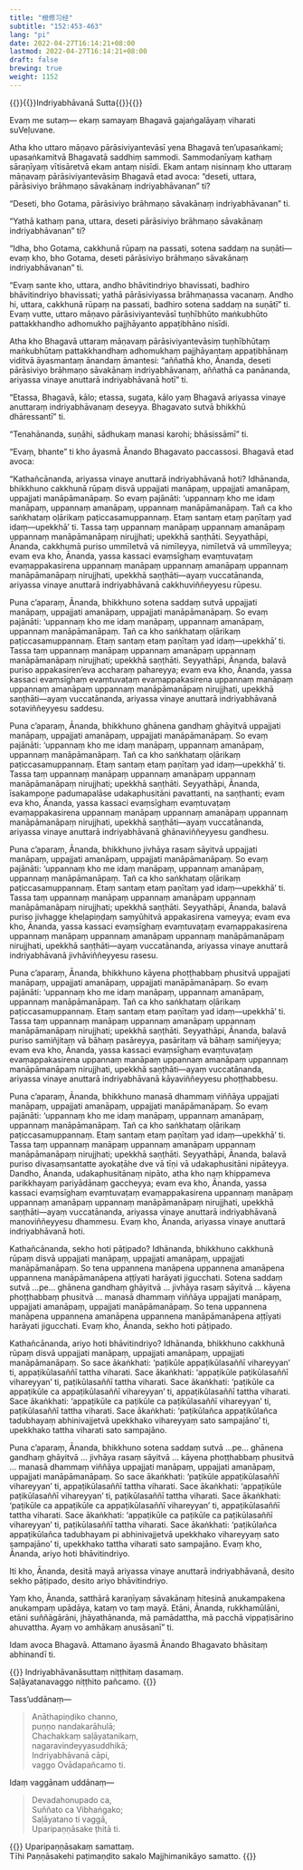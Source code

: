 ```yaml
---
title: "根修习经"
subtitle: "152:453-463"
lang: "pi"
date: 2022-04-27T16:14:21+08:00
lastmod: 2022-04-27T16:14:21+08:00
draft: false
brewing: true
weight: 1152
---
```



{{<subtitle>}}{{<suttalink src="mn152">}}Indriyabhāvanā Sutta{{</suttalink>}}{{</subtitle>}}

Evaṃ me sutaṃ— ekaṃ samayaṃ Bhagavā gajaṅgalāyaṃ viharati suVeḷuvane.

Atha kho uttaro māṇavo pārāsiviyantevāsī yena Bhagavā ten’upasaṅkami; upasaṅkamitvā Bhagavatā saddhiṃ sammodi. Sammodanīyaṃ kathaṃ sāraṇīyaṃ vītisāretvā ekam antaṃ nisīdi. Ekam antaṃ nisinnaṃ kho uttaraṃ māṇavaṃ pārāsiviyantevāsiṃ Bhagavā etad avoca: “deseti, uttara, pārāsiviyo brāhmaṇo sāvakānaṃ indriyabhāvanan” ti?

“Deseti, bho Gotama, pārāsiviyo brāhmaṇo sāvakānaṃ indriyabhāvanan” ti.

“Yathā kathaṃ pana, uttara, deseti pārāsiviyo brāhmaṇo sāvakānaṃ indriyabhāvanan” ti?

“Idha, bho Gotama, cakkhunā rūpaṃ na passati, sotena saddaṃ na suṇāti—evaṃ kho, bho Gotama, deseti pārāsiviyo brāhmaṇo sāvakānaṃ indriyabhāvanan” ti.

“Evaṃ sante kho, uttara, andho bhāvitindriyo bhavissati, badhiro bhāvitindriyo bhavissati; yathā pārāsiviyassa brāhmaṇassa vacanaṃ. Andho hi, uttara, cakkhunā rūpaṃ na passati, badhiro sotena saddaṃ na suṇātī” ti. Evaṃ vutte, uttaro māṇavo pārāsiviyantevāsī tuṇhībhūto maṅkubhūto pattakkhandho adhomukho pajjhāyanto appaṭibhāno nisīdi.

Atha kho Bhagavā uttaraṃ māṇavaṃ pārāsiviyantevāsiṃ tuṇhībhūtaṃ maṅkubhūtaṃ pattakkhandhaṃ adhomukhaṃ pajjhāyantaṃ appaṭibhānaṃ viditvā āyasmantaṃ ānandaṃ āmantesi: “aññathā kho, Ānanda, deseti pārāsiviyo brāhmaṇo sāvakānaṃ indriyabhāvanaṃ, aññathā ca panānanda, ariyassa vinaye anuttarā indriyabhāvanā hotī” ti.

“Etassa, Bhagavā, kālo; etassa, sugata, kālo yaṃ Bhagavā ariyassa vinaye anuttaraṃ indriyabhāvanaṃ deseyya. Bhagavato sutvā bhikkhū dhāressantī” ti.

“Tenahānanda, suṇāhi, sādhukaṃ manasi karohi; bhāsissāmī” ti.

“Evaṃ, bhante” ti kho āyasmā Ānando Bhagavato paccassosi. Bhagavā etad avoca:

“Kathañcānanda, ariyassa vinaye anuttarā indriyabhāvanā hoti? Idhānanda, bhikkhuno cakkhunā rūpaṃ disvā uppajjati manāpaṃ, uppajjati amanāpaṃ, uppajjati manāpāmanāpaṃ. So evaṃ pajānāti: ‘uppannaṃ kho me idaṃ manāpaṃ, uppannaṃ amanāpaṃ, uppannaṃ manāpāmanāpaṃ. Tañ ca kho saṅkhataṃ oḷārikaṃ paṭiccasamuppannaṃ. Etaṃ santaṃ etaṃ paṇītaṃ yad idaṃ—upekkhā’ ti. Tassa taṃ uppannaṃ manāpaṃ uppannaṃ amanāpaṃ uppannaṃ manāpāmanāpaṃ nirujjhati; upekkhā saṇṭhāti. Seyyathāpi, Ānanda, cakkhumā puriso ummīletvā vā nimīleyya, nimīletvā vā ummīleyya; evam eva kho, Ānanda, yassa kassaci evaṃsīghaṃ evaṃtuvaṭaṃ evaṃappakasirena uppannaṃ manāpaṃ uppannaṃ amanāpaṃ uppannaṃ manāpāmanāpaṃ nirujjhati, upekkhā saṇṭhāti—ayaṃ vuccatānanda, ariyassa vinaye anuttarā indriyabhāvanā cakkhuviññeyyesu rūpesu.

Puna c’aparaṃ, Ānanda, bhikkhuno sotena saddaṃ sutvā uppajjati manāpaṃ, uppajjati amanāpaṃ, uppajjati manāpāmanāpaṃ. So evaṃ pajānāti: ‘uppannaṃ kho me idaṃ manāpaṃ, uppannaṃ amanāpaṃ, uppannaṃ manāpāmanāpaṃ. Tañ ca kho saṅkhataṃ oḷārikaṃ paṭiccasamuppannaṃ. Etaṃ santaṃ etaṃ paṇītaṃ yad idaṃ—upekkhā’ ti. Tassa taṃ uppannaṃ manāpaṃ uppannaṃ amanāpaṃ uppannaṃ manāpāmanāpaṃ nirujjhati; upekkhā saṇṭhāti. Seyyathāpi, Ānanda, balavā puriso appakasiren’eva accharaṃ pahareyya; evam eva kho, Ānanda, yassa kassaci evaṃsīghaṃ evaṃtuvaṭaṃ evaṃappakasirena uppannaṃ manāpaṃ uppannaṃ amanāpaṃ uppannaṃ manāpāmanāpaṃ nirujjhati, upekkhā saṇṭhāti—ayaṃ vuccatānanda, ariyassa vinaye anuttarā indriyabhāvanā sotaviññeyyesu saddesu.

Puna c’aparaṃ, Ānanda, bhikkhuno ghānena gandhaṃ ghāyitvā uppajjati manāpaṃ, uppajjati amanāpaṃ, uppajjati manāpāmanāpaṃ. So evaṃ pajānāti: ‘uppannaṃ kho me idaṃ manāpaṃ, uppannaṃ amanāpaṃ, uppannaṃ manāpāmanāpaṃ. Tañ ca kho saṅkhataṃ oḷārikaṃ paṭiccasamuppannaṃ. Etaṃ santaṃ etaṃ paṇītaṃ yad idaṃ—upekkhā’ ti. Tassa taṃ uppannaṃ manāpaṃ uppannaṃ amanāpaṃ uppannaṃ manāpāmanāpaṃ nirujjhati; upekkhā saṇṭhāti. Seyyathāpi, Ānanda, īsakampoṇe padumapalāse udakaphusitāni pavattanti, na saṇṭhanti; evam eva kho, Ānanda, yassa kassaci evaṃsīghaṃ evaṃtuvaṭaṃ evaṃappakasirena uppannaṃ manāpaṃ uppannaṃ amanāpaṃ uppannaṃ manāpāmanāpaṃ nirujjhati, upekkhā saṇṭhāti—ayaṃ vuccatānanda, ariyassa vinaye anuttarā indriyabhāvanā ghānaviññeyyesu gandhesu.

Puna c’aparaṃ, Ānanda, bhikkhuno jivhāya rasaṃ sāyitvā uppajjati manāpaṃ, uppajjati amanāpaṃ, uppajjati manāpāmanāpaṃ. So evaṃ pajānāti: ‘uppannaṃ kho me idaṃ manāpaṃ, uppannaṃ amanāpaṃ, uppannaṃ manāpāmanāpaṃ. Tañ ca kho saṅkhataṃ oḷārikaṃ paṭiccasamuppannaṃ. Etaṃ santaṃ etaṃ paṇītaṃ yad idaṃ—upekkhā’ ti. Tassa taṃ uppannaṃ manāpaṃ uppannaṃ amanāpaṃ uppannaṃ manāpāmanāpaṃ nirujjhati; upekkhā saṇṭhāti. Seyyathāpi, Ānanda, balavā puriso jivhagge kheḷapiṇḍaṃ saṃyūhitvā appakasirena vameyya; evam eva kho, Ānanda, yassa kassaci evaṃsīghaṃ evaṃtuvaṭaṃ evaṃappakasirena uppannaṃ manāpaṃ uppannaṃ amanāpaṃ uppannaṃ manāpāmanāpaṃ nirujjhati, upekkhā saṇṭhāti—ayaṃ vuccatānanda, ariyassa vinaye anuttarā indriyabhāvanā jivhāviññeyyesu rasesu.

Puna c’aparaṃ, Ānanda, bhikkhuno kāyena phoṭṭhabbaṃ phusitvā uppajjati manāpaṃ, uppajjati amanāpaṃ, uppajjati manāpāmanāpaṃ. So evaṃ pajānāti: ‘uppannaṃ kho me idaṃ manāpaṃ, uppannaṃ amanāpaṃ, uppannaṃ manāpāmanāpaṃ. Tañ ca kho saṅkhataṃ oḷārikaṃ paṭiccasamuppannaṃ. Etaṃ santaṃ etaṃ paṇītaṃ yad idaṃ—upekkhā’ ti. Tassa taṃ uppannaṃ manāpaṃ uppannaṃ amanāpaṃ uppannaṃ manāpāmanāpaṃ nirujjhati; upekkhā saṇṭhāti. Seyyathāpi, Ānanda, balavā puriso samiñjitaṃ vā bāhaṃ pasāreyya, pasāritaṃ vā bāhaṃ samiñjeyya; evam eva kho, Ānanda, yassa kassaci evaṃsīghaṃ evaṃtuvaṭaṃ evaṃappakasirena uppannaṃ manāpaṃ uppannaṃ amanāpaṃ uppannaṃ manāpāmanāpaṃ nirujjhati, upekkhā saṇṭhāti—ayaṃ vuccatānanda, ariyassa vinaye anuttarā indriyabhāvanā kāyaviññeyyesu phoṭṭhabbesu.

Puna c’aparaṃ, Ānanda, bhikkhuno manasā dhammaṃ viññāya uppajjati manāpaṃ, uppajjati amanāpaṃ, uppajjati manāpāmanāpaṃ. So evaṃ pajānāti: ‘uppannaṃ kho me idaṃ manāpaṃ, uppannaṃ amanāpaṃ, uppannaṃ manāpāmanāpaṃ. Tañ ca kho saṅkhataṃ oḷārikaṃ paṭiccasamuppannaṃ. Etaṃ santaṃ etaṃ paṇītaṃ yad idaṃ—upekkhā’ ti. Tassa taṃ uppannaṃ manāpaṃ uppannaṃ amanāpaṃ uppannaṃ manāpāmanāpaṃ nirujjhati; upekkhā saṇṭhāti. Seyyathāpi, Ānanda, balavā puriso divasaṃsantatte ayokaṭāhe dve vā tīṇi vā udakaphusitāni nipāteyya. Dandho, Ānanda, udakaphusitānaṃ nipāto, atha kho naṃ khippameva parikkhayaṃ pariyādānaṃ gaccheyya; evam eva kho, Ānanda, yassa kassaci evaṃsīghaṃ evaṃtuvaṭaṃ evaṃappakasirena uppannaṃ manāpaṃ uppannaṃ amanāpaṃ uppannaṃ manāpāmanāpaṃ nirujjhati, upekkhā saṇṭhāti—ayaṃ vuccatānanda, ariyassa vinaye anuttarā indriyabhāvanā manoviññeyyesu dhammesu. Evaṃ kho, Ānanda, ariyassa vinaye anuttarā indriyabhāvanā hoti.

Kathañcānanda, sekho hoti pāṭipado? Idhānanda, bhikkhuno cakkhunā rūpaṃ disvā uppajjati manāpaṃ, uppajjati amanāpaṃ, uppajjati manāpāmanāpaṃ. So tena uppannena manāpena uppannena amanāpena uppannena manāpāmanāpena aṭṭīyati harāyati jigucchati. Sotena saddaṃ sutvā …pe… ghānena gandhaṃ ghāyitvā … jivhāya rasaṃ sāyitvā … kāyena phoṭṭhabbaṃ phusitvā … manasā dhammaṃ viññāya uppajjati manāpaṃ, uppajjati amanāpaṃ, uppajjati manāpāmanāpaṃ. So tena uppannena manāpena uppannena amanāpena uppannena manāpāmanāpena aṭṭīyati harāyati jigucchati. Evaṃ kho, Ānanda, sekho hoti pāṭipado.

Kathañcānanda, ariyo hoti bhāvitindriyo? Idhānanda, bhikkhuno cakkhunā rūpaṃ disvā uppajjati manāpaṃ, uppajjati amanāpaṃ, uppajjati manāpāmanāpaṃ. So sace ākaṅkhati: ‘paṭikūle appaṭikūlasaññī vihareyyan’ ti, appaṭikūlasaññī tattha viharati. Sace ākaṅkhati: ‘appaṭikūle paṭikūlasaññī vihareyyan’ ti, paṭikūlasaññī tattha viharati. Sace ākaṅkhati: ‘paṭikūle ca appaṭikūle ca appaṭikūlasaññī vihareyyan’ ti, appaṭikūlasaññī tattha viharati. Sace ākaṅkhati: ‘appaṭikūle ca paṭikūle ca paṭikūlasaññī vihareyyan’ ti, paṭikūlasaññī tattha viharati. Sace ākaṅkhati: ‘paṭikūlañca appaṭikūlañca tadubhayaṃ abhinivajjetvā upekkhako vihareyyaṃ sato sampajāno’ ti, upekkhako tattha viharati sato sampajāno.

Puna c’aparaṃ, Ānanda, bhikkhuno sotena saddaṃ sutvā …pe… ghānena gandhaṃ ghāyitvā … jivhāya rasaṃ sāyitvā … kāyena phoṭṭhabbaṃ phusitvā … manasā dhammaṃ viññāya uppajjati manāpaṃ, uppajjati amanāpaṃ, uppajjati manāpāmanāpaṃ. So sace ākaṅkhati: ‘paṭikūle appaṭikūlasaññī vihareyyan’ ti, appaṭikūlasaññī tattha viharati. Sace ākaṅkhati: ‘appaṭikūle paṭikūlasaññī vihareyyan’ ti, paṭikūlasaññī tattha viharati. Sace ākaṅkhati: ‘paṭikūle ca appaṭikūle ca appaṭikūlasaññī vihareyyan’ ti, appaṭikūlasaññī tattha viharati. Sace ākaṅkhati: ‘appaṭikūle ca paṭikūle ca paṭikūlasaññī vihareyyan’ ti, paṭikūlasaññī tattha viharati. Sace ākaṅkhati: ‘paṭikūlañca appaṭikūlañca tadubhayam pi abhinivajjetvā upekkhako vihareyyaṃ sato sampajāno’ ti, upekkhako tattha viharati sato sampajāno. Evaṃ kho, Ānanda, ariyo hoti bhāvitindriyo.

Iti kho, Ānanda, desitā mayā ariyassa vinaye anuttarā indriyabhāvanā, desito sekho pāṭipado, desito ariyo bhāvitindriyo.

Yaṃ kho, Ānanda, satthārā karaṇīyaṃ sāvakānaṃ hitesinā anukampakena anukampaṃ upādāya, kataṃ vo taṃ mayā. Etāni, Ānanda, rukkhamūlāni, etāni suññāgārāni, jhāyathānanda, mā pamādattha, mā pacchā vippaṭisārino ahuvattha. Ayaṃ vo amhākaṃ anusāsanī” ti.

Idam avoca Bhagavā. Attamano āyasmā Ānando Bhagavato bhāsitaṃ abhinandī ti.


{{<eof>}}
    Indriyabhāvanāsuttaṃ niṭṭhitaṃ dasamaṃ.<br>
    Saḷāyatanavaggo niṭṭhito pañcamo.
{{</eof>}}


Tass’uddānaṃ—

> Anāthapiṇḍiko channo,  
> puṇṇo nandakarāhulā;  
> Chachakkaṃ saḷāyatanikaṃ,  
> nagaravindeyyasuddhikā;  
> Indriyabhāvanā cāpi,  
> vaggo Ovādapañcamo ti.

Idaṃ vaggānam uddānaṃ—

> Devadahonupado ca,  
> Suññato ca Vibhaṅgako;  
> Saḷāyatano ti vaggā,  
> Uparipaṇṇāsake ṭhitā ti.


{{<eof>}}
    Uparipaṇṇāsakaṃ samattaṃ.<br>
    Tīhi Paṇṇāsakehi paṭimaṇḍito sakalo Majjhimanikāyo samatto.
{{</eof>}}